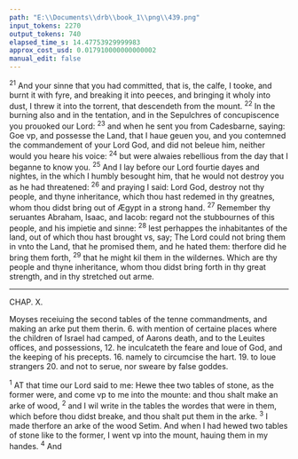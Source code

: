 ```yaml
---
path: "E:\\Documents\\drb\\book_1\\png\\439.png"
input_tokens: 2270
output_tokens: 740
elapsed_time_s: 14.47753929999983
approx_cost_usd: 0.017910000000000002
manual_edit: false
---
```

<sup>21</sup> And your sinne that you had committed, that is, the calfe, I tooke, and burnt it with fyre, and breaking it into peeces, and bringing it wholy into dust, I threw it into the torrent, that descendeth from the mount. <sup>22</sup> In the burning also and in the tentation, and in the Sepulchres of concupiscence you prouoked our Lord: <sup>23</sup> and when he sent you from Cadesbarne, saying: Goe vp, and possesse the Land, that I haue geuen you, and you contemned the commandement of your Lord God, and did not beleue him, neither would you heare his voice: <sup>24</sup> but were alwaies rebellious from the day that I beganne to know you. <sup>25</sup> And I lay before our Lord fourtie dayes and nightes, in the which I humbly besought him, that he would not destroy you as he had threatened: <sup>26</sup> and praying I said: Lord God, destroy not thy people, and thyne inheritance, which thou hast redemed in thy greatnes, whom thou didst bring out of Ægypt in a strong hand. <sup>27</sup> Remember thy seruantes Abraham, Isaac, and Iacob: regard not the stubbournes of this people, and his impietie and sinne: <sup>28</sup> lest perhappes the inhabitantes of the land, out of which thou hast brought vs, say; The Lord could not bring them in vnto the Land, that he promised them, and he hated them: therfore did he bring them forth, <sup>29</sup> that he might kil them in the wildernes. Which are thy people and thyne inheritance, whom thou didst bring forth in thy great strength, and in thy stretched out arme.

<hr>

CHAP. X.

<aside>Moyses receiuing the second tables of the tenne commandments, and making an arke put them therin. 6. with mention of certaine places where the children of Israel had camped, of Aarons death, and to the Leuites offices, and possessions, 12. he inculcateth the feare and loue of God, and the keeping of his precepts. 16. namely to circumcise the hart. 19. to loue strangers 20. and not to serue, nor sweare by false goddes.</aside>

<sup>1</sup> AT that time our Lord said to me: Hewe thee two tables of stone, as the former were, and come vp to me into the mounte: and thou shalt make an arke of wood, <sup>2</sup> and I wil write in the tables the wordes that were in them, which before thou didst breake, and thou shalt put them in the arke. <sup>3</sup> I made therfore an arke of the wood Setim. And when I had hewed two tables of stone like to the former, I went vp into the mount, hauing them in my handes. <sup>4</sup> And